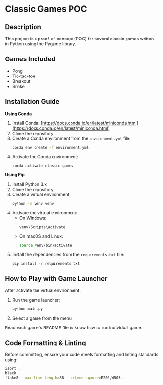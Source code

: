 # Classic Games POC

## Description
This project is a proof-of-concept (POC) for several classic games written in Python using the Pygame library.

## Games Included
- Pong  
- Tic-tac-toe  
- Breakout  
- Snake  

## Installation Guide

**Using Conda**

1.  Install Conda: [https://docs.conda.io/en/latest/miniconda.html](https://docs.conda.io/en/latest/miniconda.html)
2.  Clone the repository
3.  Create a Conda environment from the `environment.yml` file:
    ```bash
    conda env create -f environment.yml
    ```
4.  Activate the Conda environment:
    ```bash
    conda activate classic-games
    ```

**Using Pip**

1.  Install Python 3.x
2.  Clone the repository
3.  Create a virtual environment:
    ```bash
    python -m venv venv
    ```
4.  Activate the virtual environment:
    *   On Windows:
        ```bash
        venv\Scripts\activate
        ```
    *   On macOS and Linux:
        ```bash
        source venv/bin/activate
        ```
5.  Install the dependencies from the `requirements.txt` file:
    ```bash
    pip install -r requirements.txt
    ```

## How to Play with Game Launcher

After activate the virtual environment:

1.  Run the game launcher:
    ```bash
    python main.py
    ```
2.  Select a game from the menu.

Read each game's README file to know how to run individual game.

## Code Formatting & Linting

Before committing, ensure your code meets formatting and linting standards using:

```bash
isort .
black .
flake8 --max-line-length=88 --extend-ignore=E203,W503 .
```
